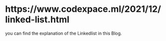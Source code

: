 <h1>https://www.codexpace.ml/2021/12/linked-list.html</h1>
you can find the explanation of the Linkedlist in this Blog.
